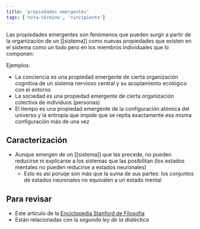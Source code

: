 ```yaml
---
title: 'propiedades emergentes'
tags: ['nota-término', '+incipiente']
---
```


Las propiedades emergentes son fenómenos que pueden surgir a partir de la organización de un [[sistema]] como nuevas propiedades que existen en el sistema como un todo pero en los miembros individuales que lo componen:

Ejemplos:

- La conciencia es una propiedad emergente de cierta organización cognitiva de un sistema nervioso central y su acoplamiento ecológico con el entorno
- La sociedad es una propiedad emergente de cierta organización colectiva de individuos (personas)
- El tiempo es una propiedad emergente de la configuración atómica del universo y la entropía que impide que se repita exactamente esa misma configuración más de una vez

## Caracterización

- Aunque emergen de un [[sistema]] que las precede, no pueden reducirse ni explicarse a los sistemas que las posibilitan (los estados mentales no pueden reducirse a estados neuronales)
	- Esto es así poruqe son más que la suma de sus partes: los conjuntos de estados neuronales no equivalen a un estado mental

## Para revisar

- Este artículo de la [Enciclopedia Stanford de Filosofía](https://plato.stanford.edu/entries/properties-emergent/)
- Están relacionadas con la *segunda ley de la dialéctica*